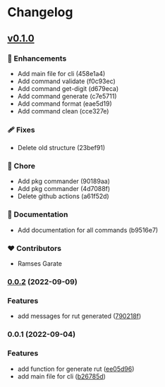 # Changelog


## [v0.1.0](https://github.com/ramsesgarate/grut-cli/compare/v0.0.2...v0.1.0)


### 🚀 Enhancements

  - Add main file for cli (458e1a4)
  - Add command validate (f0c93ec)
  - Add command get-digit (d679eca)
  - Add command generate (c7e5711)
  - Add command format (eae5d19)
  - Add command clean (cce327e)

### 🩹 Fixes

  - Delete old structure (23bef91)

### 🏡 Chore

  - Add pkg commander (90189aa)
  - Add pkg commander (4d7088f)
  - Delete github actions (a61f52d)


### 📖 Documentation

  - Add documentation for all commands (b9516e7)

### ❤️  Contributors

- Ramses Garate

### [0.0.2](https://github.com/ramsesgarate/grut-cli/compare/v0.0.1...v0.0.2) (2022-09-09)


### Features

* add messages for rut generated ([790218f](https://github.com/ramsesgarate/grut-cli/commit/790218fb0f2bb282484423a8c7af4a027f5cc65f))

### 0.0.1 (2022-09-04)


### Features

* add function for generate rut ([ee05d96](https://github.com/ramsesgarate/grut-cli/commit/ee05d962275e73f7a7b2c9447ea1aa7d030c7bc2))
* add main file for cli ([b26785d](https://github.com/ramsesgarate/grut-cli/commit/b26785de8225325746141406d5d17eaaf03f1e62))